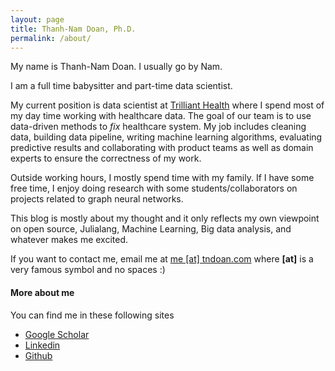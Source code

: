 ```yaml
---
layout: page
title: Thanh-Nam Doan, Ph.D.
permalink: /about/
---
```


My name is Thanh-Nam Doan. I usually go by Nam.

I am a full time babysitter and part-time data scientist.

My current position is data scientist at [Trilliant Health](https://www.trillianthealth.com/) where I spend most of my day time working with healthcare data. The goal of our team is to use data-driven methods to *fix* healthcare system. My job includes cleaning data, building data pipeline, writing machine learning algorithms, evaluating predictive results and collaborating with product teams as well as domain experts to ensure the correctness of my work.

Outside working hours, I mostly spend time with my family. If I have some free time, I enjoy doing research with some students/collaborators on projects related to graph neural networks. 

This blog is mostly about my thought and it only reflects my own viewpoint on open source, Julialang, Machine Learning, Big data analysis, and whatever makes me excited.

If you want to contact me, email me at  [me [at] tndoan.com](http://tndoan.com/) where **[at]** is a very famous symbol and no spaces :) 

#### More about me

You can find me in these following sites
- [Google Scholar](https://scholar.google.com/citations?user=CtZurGMAAAAJ)
- [Linkedin](https://www.linkedin.com/in/tndoan)
- [Github](https://github.com/tndoan)

